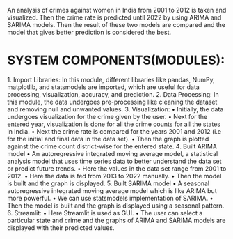 An analysis of crimes against women in India from 2001 to 2012 is taken and 
visualized. Then the crime rate is predicted until 2022 by using ARIMA and
SARIMA models. Then the result of these two models are compared and the 
model that gives better prediction is considered the best.

<h1> SYSTEM COMPONENTS(MODULES):</h1>
1. Import Libraries:
In this module, different libraries like pandas, NumPy, matplotlib, and 
statsmodels are imported, which are useful for data processing, 
visualization, accuracy, and prediction.
2. Data Processing:
In this module, the data undergoes pre-processing like cleaning the 
dataset and removing null and unwanted values.
3. Visualization:
• Initially, the data undergoes visualization for the crime given by 
the user.
• Next for the entered year, visualization is done for all the crime 
counts for all the states in India.
• Next the crime rate is compared for the years 2001 and 2012 (i.e 
for the initial and final data in the data set).
• Then the graph is plotted against the crime count district-wise for 
the entered state.
4. Built ARIMA model
• An autoregressive integrated moving average model, a statistical 
analysis model that uses time series data to better understand the 
data set or predict future trends.
• Here the values in the data set range from 2001 to 2012.
• Here the data is fed from 2013 to 2022 manually.
• Then the model is built and the graph is displayed.
5. Built SARIMA model
• A seasonal autoregressive integrated moving average model
which is like ARIMA but more powerful.
• We can use statsmodels implementation of SARIMA.
• Then the model is built and the graph is displayed using a seasonal 
pattern.
6. Streamlit:
• Here Streamlit is used as GUI.
• The user can select a particular state and crime and the graphs of 
ARIMA and SARIMA models are displayed with their predicted 
values.
